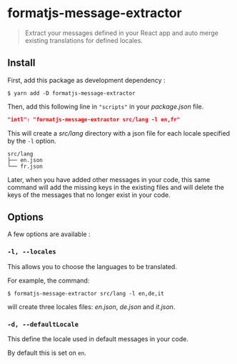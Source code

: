 # formatjs-message-extractor

> Extract your messages defined in your React app and auto merge existing translations for defined locales.

## Install

First, add this package as development dependency :

```shell
$ yarn add -D formatjs-message-extractor
```

Then, add this following line in `"scripts"` in your *package.json* file.

```json
"intl": "formatjs-message-extractor src/lang -l en,fr"
```

This will create a *src/lang* directory with a json file for each locale specified by the `-l` option.

```
src/lang
├── en.json
└── fr.json
```

Later, when you have added other messages in your code, this same command will add the missing keys in the existing files and will delete the keys of the messages that no longer exist in your code.

## Options

A few options are available :

### `-l, --locales`

This allows you to choose the languages to be translated.

For example, the command: 

```shell
$ formatjs-message-extractor src/lang -l en,de,it
```
will create three locales files: *en.json*, *de.json* and *it.json*.

### `-d, --defaultLocale`

This define the locale used in default messages in your code.

By default this is set on `en`.
